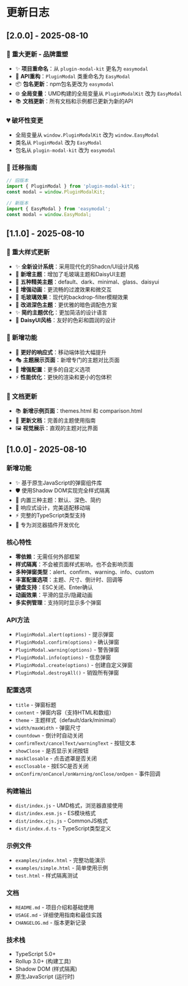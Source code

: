 # 更新日志

## [2.0.0] - 2025-08-10

### 🚀 重大更新 - 品牌重塑
- ✨ **项目重命名**：从 `plugin-modal-kit` 更名为 `easymodal`
- 🎯 **API重构**：`PluginModal` 类重命名为 `EasyModal`
- 📦 **包名更新**：npm包名更改为 `easymodal`
- 🌐 **全局变量**：UMD构建的全局变量从 `PluginModalKit` 改为 `EasyModal`
- 📚 **文档更新**：所有文档和示例都已更新为新的API

### 💔 破坏性变更
- 全局变量从 `window.PluginModalKit` 改为 `window.EasyModal`
- 类名从 `PluginModal` 改为 `EasyModal`
- 包名从 `plugin-modal-kit` 改为 `easymodal`

### 🔄 迁移指南
```javascript
// 旧版本
import { PluginModal } from 'plugin-modal-kit';
const modal = window.PluginModalKit;

// 新版本
import { EasyModal } from 'easymodal';
const modal = window.EasyModal;
```

## [1.1.0] - 2025-08-10

### 🎨 重大样式更新
- ✨ **全新设计系统**：采用现代化的Shadcn/UI设计风格
- 🌈 **新增主题**：增加了毛玻璃主题和DaisyUI主题
- 🎯 **五种精美主题**：default、dark、minimal、glass、daisyui
- 💫 **增强动画**：更流畅的过渡效果和微交互
- 🔮 **毛玻璃效果**：现代的backdrop-filter模糊效果
- 🌙 **改进深色主题**：更优雅的暗色调配色方案
- ✨ **简约主题优化**：更加简洁的设计语言
- 🎨 **DaisyUI风格**：友好的色彩和圆润的设计

### 🚀 新增功能
- 📱 **更好的响应式**：移动端体验大幅提升
- 🎭 **主题展示页面**：新增专门的主题对比页面
- 🔧 **增强配置**：更多的自定义选项
- ⚡ **性能优化**：更快的渲染和更小的包体积

### 📖 文档更新
- 📚 **新增示例页面**：themes.html 和 comparison.html
- 🎯 **更新文档**：完善的主题使用指南
- 🖼️ **视觉展示**：直观的主题对比界面

## [1.0.0] - 2025-08-10

### 新增功能
- ✨ 基于原生JavaScript的弹窗组件库
- 🛡️ 使用Shadow DOM实现完全样式隔离
- 🎨 内置三种主题：默认、深色、简约
- 📱 响应式设计，完美适配移动端
- ⚡ 完整的TypeScript类型支持
- 🎯 专为浏览器插件开发优化

### 核心特性
- **零依赖**：无需任何外部框架
- **样式隔离**：不会被页面样式影响，也不会影响页面
- **多种弹窗类型**：alert、confirm、warning、info、custom
- **丰富配置选项**：主题、尺寸、倒计时、回调等
- **键盘支持**：ESC关闭、Enter确认
- **动画效果**：平滑的显示/隐藏动画
- **多实例管理**：支持同时显示多个弹窗

### API方法
- `PluginModal.alert(options)` - 提示弹窗
- `PluginModal.confirm(options)` - 确认弹窗  
- `PluginModal.warning(options)` - 警告弹窗
- `PluginModal.info(options)` - 信息弹窗
- `PluginModal.create(options)` - 创建自定义弹窗
- `PluginModal.destroyAll()` - 销毁所有弹窗

### 配置选项
- `title` - 弹窗标题
- `content` - 弹窗内容（支持HTML和数组）
- `theme` - 主题样式（default/dark/minimal）
- `width/maxWidth` - 弹窗尺寸
- `countdown` - 倒计时自动关闭
- `confirmText/cancelText/warningText` - 按钮文本
- `showClose` - 是否显示关闭按钮
- `maskClosable` - 点击遮罩是否关闭
- `escClosable` - 按ESC是否关闭
- `onConfirm/onCancel/onWarning/onClose/onOpen` - 事件回调

### 构建输出
- `dist/index.js` - UMD格式，浏览器直接使用
- `dist/index.esm.js` - ES模块格式
- `dist/index.cjs.js` - CommonJS格式
- `dist/index.d.ts` - TypeScript类型定义

### 示例文件
- `examples/index.html` - 完整功能演示
- `examples/simple.html` - 简单使用示例
- `test.html` - 样式隔离测试

### 文档
- `README.md` - 项目介绍和基础使用
- `USAGE.md` - 详细使用指南和最佳实践
- `CHANGELOG.md` - 版本更新记录

### 技术栈
- TypeScript 5.0+
- Rollup 3.0+ (构建工具)
- Shadow DOM (样式隔离)
- 原生JavaScript (运行时)
